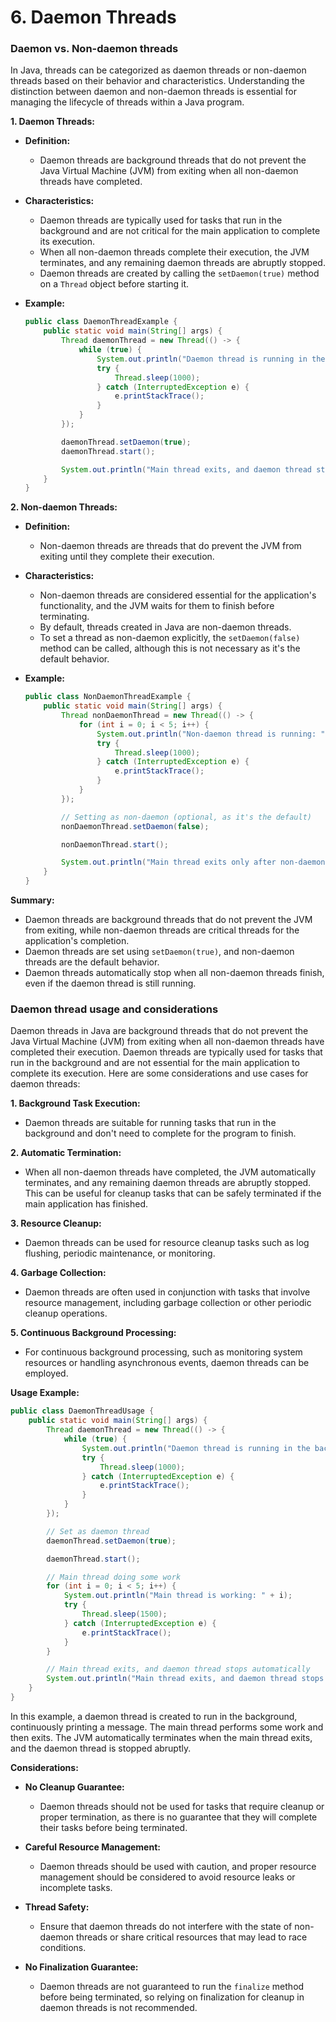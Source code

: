 # **6. Daemon Threads**

### **Daemon vs. Non-daemon threads**
In Java, threads can be categorized as daemon threads or non-daemon threads based on their behavior and characteristics. Understanding the distinction between daemon and non-daemon threads is essential for managing the lifecycle of threads within a Java program.

**1. Daemon Threads:**

- **Definition:**
  - Daemon threads are background threads that do not prevent the Java Virtual Machine (JVM) from exiting when all non-daemon threads have completed.

- **Characteristics:**
  - Daemon threads are typically used for tasks that run in the background and are not critical for the main application to complete its execution.
  - When all non-daemon threads complete their execution, the JVM terminates, and any remaining daemon threads are abruptly stopped.
  - Daemon threads are created by calling the `setDaemon(true)` method on a `Thread` object before starting it.

- **Example:**
  ```java
  public class DaemonThreadExample {
      public static void main(String[] args) {
          Thread daemonThread = new Thread(() -> {
              while (true) {
                  System.out.println("Daemon thread is running in the background");
                  try {
                      Thread.sleep(1000);
                  } catch (InterruptedException e) {
                      e.printStackTrace();
                  }
              }
          });

          daemonThread.setDaemon(true);
          daemonThread.start();

          System.out.println("Main thread exits, and daemon thread stops automatically");
      }
  }
  ```

**2. Non-daemon Threads:**

- **Definition:**
  - Non-daemon threads are threads that do prevent the JVM from exiting until they complete their execution.

- **Characteristics:**
  - Non-daemon threads are considered essential for the application's functionality, and the JVM waits for them to finish before terminating.
  - By default, threads created in Java are non-daemon threads.
  - To set a thread as non-daemon explicitly, the `setDaemon(false)` method can be called, although this is not necessary as it's the default behavior.

- **Example:**
  ```java
  public class NonDaemonThreadExample {
      public static void main(String[] args) {
          Thread nonDaemonThread = new Thread(() -> {
              for (int i = 0; i < 5; i++) {
                  System.out.println("Non-daemon thread is running: " + i);
                  try {
                      Thread.sleep(1000);
                  } catch (InterruptedException e) {
                      e.printStackTrace();
                  }
              }
          });

          // Setting as non-daemon (optional, as it's the default)
          nonDaemonThread.setDaemon(false);

          nonDaemonThread.start();

          System.out.println("Main thread exits only after non-daemon thread completes");
      }
  }
  ```

**Summary:**

- Daemon threads are background threads that do not prevent the JVM from exiting, while non-daemon threads are critical threads for the application's completion.
- Daemon threads are set using `setDaemon(true)`, and non-daemon threads are the default behavior.
- Daemon threads automatically stop when all non-daemon threads finish, even if the daemon thread is still running.

### **Daemon thread usage and considerations**

Daemon threads in Java are background threads that do not prevent the Java Virtual Machine (JVM) from exiting when all non-daemon threads have completed their execution. Daemon threads are typically used for tasks that run in the background and are not essential for the main application to complete its execution. Here are some considerations and use cases for daemon threads:

**1. Background Task Execution:**
   - Daemon threads are suitable for running tasks that run in the background and don't need to complete for the program to finish.

**2. Automatic Termination:**
   - When all non-daemon threads have completed, the JVM automatically terminates, and any remaining daemon threads are abruptly stopped. This can be useful for cleanup tasks that can be safely terminated if the main application has finished.

**3. Resource Cleanup:**
   - Daemon threads can be used for resource cleanup tasks such as log flushing, periodic maintenance, or monitoring.

**4. Garbage Collection:**
   - Daemon threads are often used in conjunction with tasks that involve resource management, including garbage collection or other periodic cleanup operations.

**5. Continuous Background Processing:**
   - For continuous background processing, such as monitoring system resources or handling asynchronous events, daemon threads can be employed.

**Usage Example:**

```java
public class DaemonThreadUsage {
    public static void main(String[] args) {
        Thread daemonThread = new Thread(() -> {
            while (true) {
                System.out.println("Daemon thread is running in the background");
                try {
                    Thread.sleep(1000);
                } catch (InterruptedException e) {
                    e.printStackTrace();
                }
            }
        });

        // Set as daemon thread
        daemonThread.setDaemon(true);

        daemonThread.start();

        // Main thread doing some work
        for (int i = 0; i < 5; i++) {
            System.out.println("Main thread is working: " + i);
            try {
                Thread.sleep(1500);
            } catch (InterruptedException e) {
                e.printStackTrace();
            }
        }

        // Main thread exits, and daemon thread stops automatically
        System.out.println("Main thread exits, and daemon thread stops automatically");
    }
}
```

In this example, a daemon thread is created to run in the background, continuously printing a message. The main thread performs some work and then exits. The JVM automatically terminates when the main thread exits, and the daemon thread is stopped abruptly.

**Considerations:**

- **No Cleanup Guarantee:**
  - Daemon threads should not be used for tasks that require cleanup or proper termination, as there is no guarantee that they will complete their tasks before being terminated.

- **Careful Resource Management:**
  - Daemon threads should be used with caution, and proper resource management should be considered to avoid resource leaks or incomplete tasks.

- **Thread Safety:**
  - Ensure that daemon threads do not interfere with the state of non-daemon threads or share critical resources that may lead to race conditions.

- **No Finalization Guarantee:**
  - Daemon threads are not guaranteed to run the `finalize` method before being terminated, so relying on finalization for cleanup in daemon threads is not recommended.

